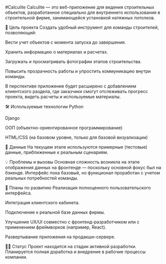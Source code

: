 #Calculite
Calculite — это веб-приложение для ведения строительных объектов, разработанное специально для внутреннего использования в строительной фирме, занимающейся установкой натяжных потолков.

📌 Цель проекта
Создать удобный инструмент для команды строителей, позволяющий:

Вести учет объектов с момента запуска до завершения.

Хранить информацию о материалах и расчетах.

Загружать и просматривать фотографии этапов строительства.

Повысить прозрачность работы и упростить коммуникацию внутри команды.

В перспективе приложение будет расширено с добавлением клиентского раздела, где заказчики смогут отслеживать прогресс проекта, видеть расчеты и используемые материалы.

🛠 Используемые технологии
Python

Django

ООП (объектно-ориентированное программирование)

HTML/CSS (на базовом уровне, только для базовой визуализации)

📂 Данные
На текущем этапе используются примерные (тестовые) данные, приближенные к реальным сценариям.

💡 Проблемы и вызовы
Основная сложность возникла на этапе отображения данных на фронтенде — поскольку основной фокус был на бэкенде. Интерфейс пока базовый, но функционал проработан с учетом реальных потребностей команды.

🔧 Планы по развитию
Реализация полноценного пользовательского интерфейса.

Интеграция клиентского кабинета.

Подключение к реальной базе данных фирмы.

Улучшение UX/UI совместно с фронтенд-разработчиком или с применением фреймворков (например, React).

Развертывание приложения на продакшн-сервере.

👩‍💻 Статус
Проект находится на стадии активной разработки. Планируется полная доработка и внедрение в рабочие процессы компании.
